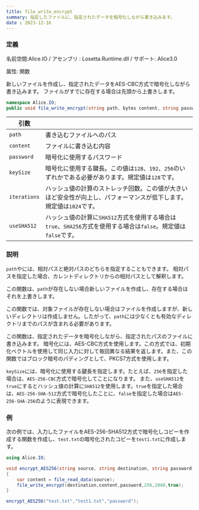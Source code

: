 ```yaml
---
title: file_write_encrypt
summary: 指定したファイルに、指定されたデータを暗号化しながら書き込みます。
date : 2023-12-16
---
```

### 定義
名前空間:Alice.IO / アセンブリ : Losetta.Runtime.dll / サポート: Alice3.0

属性: 関数

新しいファイルを作成し、指定されたデータをAES-CBC方式で暗号化しながら書き込みます。
ファイルがすでに存在する場合は先頭から上書きします。

```cs title="AliceScript"
namespace Alice.IO;
public void file_write_encrypt(string path, bytes content, string password, number keySize = 128, number iterations = 1024, bool useSHA512 = false);
```

|引数| |
|-|-|
|`path`|書き込むファイルへのパス|
|`content`|ファイルに書き込む内容|
|`password`|暗号化に使用するパスワード|
|`keySize`|暗号化に使用する鍵長。この値は`128`、`192`、`256`のいずれかである必要があります。規定値は`128`です。|
|`iterations`|ハッシュ値の計算のストレッチ回数。この値が大きいほど安全性が向上し、パフォーマンスが低下します。規定値は`1024`です。|
|`useSHA512`|ハッシュ値の計算に`SHA512`方式を使用する場合は`true`、`SHA256`方式を使用する場合は`false`。規定値は`false`です。|

### 説明

`path`やには、相対パスと絶対パスのどちらを指定することもできます。
相対パスを指定した場合、カレントディレクトリからの相対パスとして解釈します。

この関数は、`path`が存在しない場合新しいファイルを作成し、存在する場合はそれを上書きします。

この関数では、対象ファイルが存在しない場合はファイルを作成しますが、新しいディレクトリは作成しません。したがって、`path`には少なくとも有効なディレクトリまでのパスが含まれる必要があります。

この関数は、指定されたデータを暗号化しながら、指定されたパスのファイルに書き込みます。
暗号化には、AES-CBC方式を使用します。この方式では、初期化ベクトルを使用して同じ入力に対して毎回異なる結果を返します。また、この関数ではブロック暗号のパディングとして、PKCS7方式を使用します。

`keySize`には、暗号化に使用する鍵長を指定します。たとえば、`256`を指定した場合は、`AES-256-CBC`方式で暗号化してことになります。
また、`useSHA512`を`true`にするとハッシュ値の計算に`SHA512`を使用します。`true`を指定した場合は、`AES-256-SHA-512`方式で暗号化したことに、`false`を指定した場合は`AES-256-SHA-256`のように表現できます。

### 例
次の例では、入力したファイルをAES-256-SHA512方式で暗号化しコピーを作成する関数を作成し、`test.txt`の暗号化されたコピーを`test1.txt`に作成します。

```cs title="AliceScript"
using Alice.IO;

void encrypt_AES256(string source, string destination, string password)
{
    var content = file_read_data(source);
    file_write_encrypt(destination,content,password,256,2048,true);
}

encrypt_AES256("test.txt","test1.txt","password");
```

